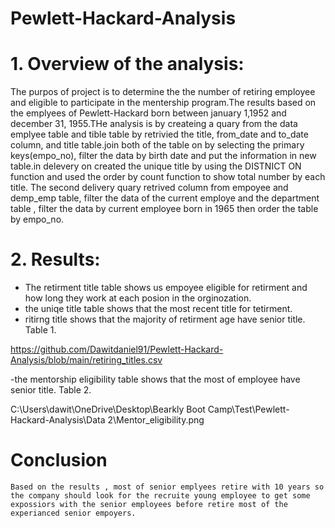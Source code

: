 # Pewlett-Hackard-Analysis
# 1. Overview of the analysis:

  The purpos of project is to determine the the number of retiring employee and eligible to participate in the mentership program.The results based on the emplyees of Pewlett-Hackard born between january 1,1952 and december 31, 1955.THe analysis is by createing a quary from the data emplyee table and tible table by retrivied the title, from_date and to_date column, and title table.join both of the table on by selecting the primary keys(empo_no), filter the data by birth date and put the information in new table.in delevery on created the unique title by using the DISTNICT ON function and used the order by count function to show total number by each title. The second delivery quary retrived column from empoyee and demp_emp table, filter the data of the current employe and the department table , filter the data by current employee born in 1965 then order the table by empo_no.
  
# 2. Results:

  - The retirment title table shows us empoyee eligible for retirment and how long they work at each posion in the orginozation.
  - the uniqe title table shows that the most recent title for tetirment.
  - ritirng title shows that the majority of retirment age have senior title.
 Table 1.
 
 
 https://github.com/Dawitdaniel91/Pewlett-Hackard-Analysis/blob/main/retiring_titles.csv
  
 
 -the mentorship eligibility table shows that the most of employee have senior title.
 Table 2.
 
 
  C:\Users\dawit\OneDrive\Desktop\Bearkly Boot Camp\Test\Pewlett-Hackard-Analysis\Data 2\Mentor_eligibility.png
  
  
  # Conclusion
  
    Based on the results , most of senior emplyees retire with 10 years so the company should look for the recruite young employee to get some expossiors with the senior employees before retire most of the experianced senior empoyers. 
 
  

